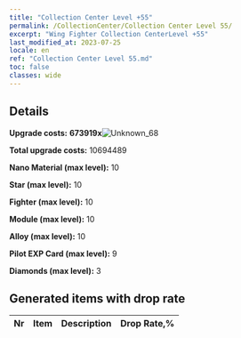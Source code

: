 ```yaml
---
title: "Collection Center Level +55"
permalink: /CollectionCenter/Collection Center Level 55/
excerpt: "Wing Fighter Collection CenterLevel +55"
last_modified_at: 2023-07-25
locale: en
ref: "Collection Center Level 55.md"
toc: false
classes: wide
---
```



## Details

 **Upgrade costs:** **673919x**![Unknown_68](/images/item/bh_img25_p.png)

 **Total upgrade costs:** 10694489

 **Nano Material (max level):** 10

 **Star (max level):** 10

 **Fighter (max level):** 10

 **Module (max level):** 10

 **Alloy (max level):** 10

 **Pilot EXP Card (max level):** 9

 **Diamonds (max level):** 3

## Generated items with drop rate

  |  Nr |     Item   |    Description   |  Drop Rate,% |
  |:----|:----------:|:-----------------|:-------------|

